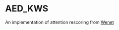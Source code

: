 # AED_KWS

An implementation of attention rescoring from [Wenet](https://github.com/wenet-e2e/wenet)

